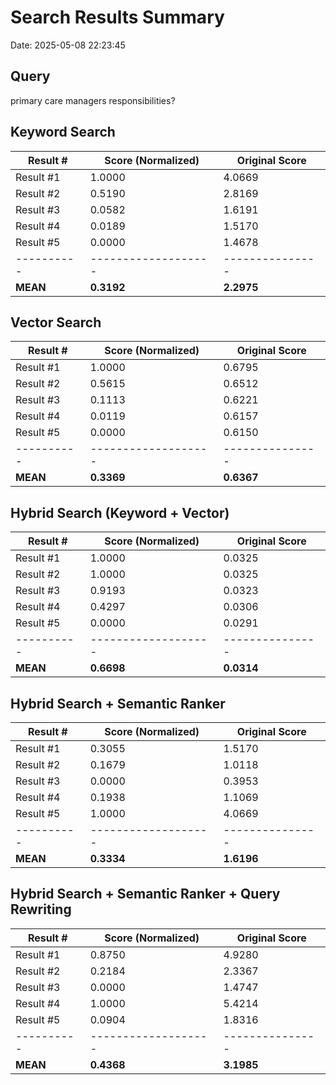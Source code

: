 ﻿# Search Results Summary

Date: 2025-05-08 22:23:45

## Query

primary care managers responsibilities?

## Keyword Search

| Result # | Score (Normalized) | Original Score |
|----------|-------------------|---------------|
| Result #1 | 1.0000 | 4.0669 |
| Result #2 | 0.5190 | 2.8169 |
| Result #3 | 0.0582 | 1.6191 |
| Result #4 | 0.0189 | 1.5170 |
| Result #5 | 0.0000 | 1.4678 |
|----------|-------------------|---------------|
| **MEAN** | **0.3192** | **2.2975** |


## Vector Search

| Result # | Score (Normalized) | Original Score |
|----------|-------------------|---------------|
| Result #1 | 1.0000 | 0.6795 |
| Result #2 | 0.5615 | 0.6512 |
| Result #3 | 0.1113 | 0.6221 |
| Result #4 | 0.0119 | 0.6157 |
| Result #5 | 0.0000 | 0.6150 |
|----------|-------------------|---------------|
| **MEAN** | **0.3369** | **0.6367** |


## Hybrid Search (Keyword + Vector)

| Result # | Score (Normalized) | Original Score |
|----------|-------------------|---------------|
| Result #1 | 1.0000 | 0.0325 |
| Result #2 | 1.0000 | 0.0325 |
| Result #3 | 0.9193 | 0.0323 |
| Result #4 | 0.4297 | 0.0306 |
| Result #5 | 0.0000 | 0.0291 |
|----------|-------------------|---------------|
| **MEAN** | **0.6698** | **0.0314** |


## Hybrid Search + Semantic Ranker

| Result # | Score (Normalized) | Original Score |
|----------|-------------------|---------------|
| Result #1 | 0.3055 | 1.5170 |
| Result #2 | 0.1679 | 1.0118 |
| Result #3 | 0.0000 | 0.3953 |
| Result #4 | 0.1938 | 1.1069 |
| Result #5 | 1.0000 | 4.0669 |
|----------|-------------------|---------------|
| **MEAN** | **0.3334** | **1.6196** |


## Hybrid Search + Semantic Ranker + Query Rewriting

| Result # | Score (Normalized) | Original Score |
|----------|-------------------|---------------|
| Result #1 | 0.8750 | 4.9280 |
| Result #2 | 0.2184 | 2.3367 |
| Result #3 | 0.0000 | 1.4747 |
| Result #4 | 1.0000 | 5.4214 |
| Result #5 | 0.0904 | 1.8316 |
|----------|-------------------|---------------|
| **MEAN** | **0.4368** | **3.1985** |


